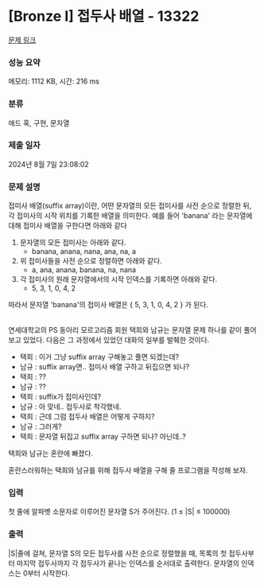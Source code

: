 # [Bronze I] 접두사 배열 - 13322 

[문제 링크](https://www.acmicpc.net/problem/13322) 

### 성능 요약

메모리: 1112 KB, 시간: 216 ms

### 분류

애드 혹, 구현, 문자열

### 제출 일자

2024년 8월 7일 23:08:02

### 문제 설명

<p>접미사 배열(suffix array)이란, 어떤 문자열의 모든 접미사를 사전 순으로 정렬한 뒤, 각 접미사의 시작 위치를 기록한 배열을 의미한다. 예를 들어 'banana' 라는 문자열에 대해 접미사 배열을 구한다면 아래와 같다</p>

<ol>
	<li>문자열의 모든 접미사는 아래와 같다.
	<ul>
		<li>banana, anana, nana, ana, na, a</li>
	</ul>
	</li>
	<li>위 접미사들을 사전 순으로 정렬하면 아래와 같다.
	<ul>
		<li>a, ana, anana, banana, na, nana</li>
	</ul>
	</li>
	<li>각 접미사의 원래 문자열에서의 시작 인덱스를 기록하면 아래와 같다.
	<ul>
		<li>5, 3, 1, 0, 4, 2</li>
	</ul>
	</li>
</ol>

<p>따라서 문자열 'banana'의 접미사 배열은 { 5, 3, 1, 0, 4, 2 } 가 된다.</p>

<p><br>
연세대학교의 PS 동아리 모르고리즘 회원 택희와 남규는 문자열 문제 하나를 같이 풀어보고 있었다. 다음은 그 과정에서 있었던 대화의 일부를 발췌한 것이다.</p>

<ul>
	<li>택희 : 이거 그냥 suffix array 구해놓고 풀면 되겠는데?</li>
	<li>남규 : suffix array면.. 접미사 배열 구하고 뒤집으면 되나?</li>
	<li>택희 : ??</li>
	<li>남규 : ??</li>
	<li>택희 : suffix가 접미사인데?</li>
	<li>남규 : 아 맞네.. 접두사로 착각했네.</li>
	<li>택희 : 근데 그럼 접두사 배열은 어떻게 구하지?</li>
	<li>남규 : 그러게?</li>
	<li>택희 : 문자열 뒤집고 suffix array 구하면 되나? 아닌데..?</li>
</ul>

<p>택희와 남규는 혼란에 빠졌다.</p>

<p>혼란스러워하는 택희와 남규를 위해 접두사 배열을 구해 줄 프로그램을 작성해 보자.</p>

### 입력 

 <p>첫 줄에 알파벳 소문자로 이루어진 문자열 S가 주어진다. (1 ≤ |S| ≤ 100000)</p>

### 출력 

 <p>|S|줄에 걸쳐, 문자열 S의 모든 접두사를 사전 순으로 정렬했을 때, 목록의 첫 접두사부터 마지막 접두사까지 각 접두사가 끝나는 인덱스를 순서대로 출력한다. 문자열의 인덱스는 0부터 시작한다.</p>

